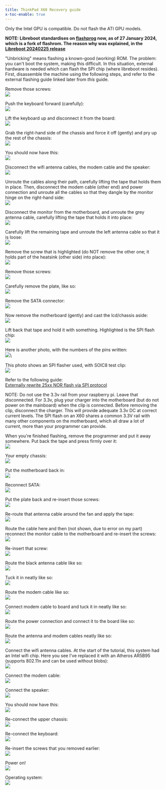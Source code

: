 ```yaml
---
title: ThinkPad X60 Recovery guide
x-toc-enable: true
---
```


Only the Intel GPU is compatible. Do not flash the ATI GPU models.

**NOTE: Libreboot standardises on [flashprog](https://flashprog.org/wiki/Flashprog)
now, as of 27 January 2024, which is a fork of flashrom.
The reason why was explained, in
the [Libreboot 20240225 release](../../news/libreboot20240225.md#flashprog-now-used-instead-of-flashrom)**

"Unbricking" means flashing a known-good (working) ROM. The problem:
you can't boot the system, making this difficult. In this situation,
external hardware is needed which can flash the SPI chip (where libreboot
resides). First, disassemble the machine using the following steps, and refer
to the external flashing guide linked later from *this* guide.

Remove those screws:\
![](https://av.libreboot.org/x60_unbrick/0000.jpg)

Push the keyboard forward (carefully):\
![](https://av.libreboot.org/x60_unbrick/0001.jpg)

Lift the keyboard up and disconnect it from the board:\
![](https://av.libreboot.org/x60_unbrick/0002.jpg)

Grab the right-hand side of the chassis and force it off (gently) and
pry up the rest of the chassis:\
![](https://av.libreboot.org/x60_unbrick/0003.jpg)

You should now have this:\
![](https://av.libreboot.org/x60_unbrick/0004.jpg)

Disconnect the wifi antenna cables, the modem cable and the speaker:\
![](https://av.libreboot.org/x60_unbrick/0005.jpg)

Unroute the cables along their path, carefully lifting the tape that
holds them in place. Then, disconnect the modem cable (other end) and
power connection and unroute all the cables so that they dangle by the
monitor hinge on the right-hand side:\
![](https://av.libreboot.org/x60_unbrick/0006.jpg)

Disconnect the monitor from the motherboard, and unroute the grey
antenna cable, carefully lifting the tape that holds it into place:\
![](https://av.libreboot.org/x60_unbrick/0008.jpg)

Carefully lift the remaining tape and unroute the left antenna cable so
that it is loose:\
![](https://av.libreboot.org/x60_unbrick/0009.jpg)

Remove the screw that is highlighted (do NOT remove the other one; it
holds part of the heatsink (other side) into place):\
![](https://av.libreboot.org/x60_unbrick/0011.jpg)

Remove those screws:\
![](https://av.libreboot.org/x60_unbrick/0012.jpg)

Carefully remove the plate, like so:\
![](https://av.libreboot.org/x60_unbrick/0013.jpg)

Remove the SATA connector:\
![](https://av.libreboot.org/x60_unbrick/0014.jpg)

Now remove the motherboard (gently) and cast the lcd/chassis aside:\
![](https://av.libreboot.org/x60_unbrick/0015.jpg)

Lift back that tape and hold it with something. Highlighted is the SPI
flash chip:\
![](https://av.libreboot.org/x60_unbrick/0016.jpg)

Here is another photo, with the numbers of the pins written:\
![](https://av.libreboot.org/x60_unbrick/0017.jpg)\

This photo shows an SPI flasher used, with SOIC8 test clip:\
![](https://av.libreboot.org/x60/th_bbb_flashing.jpg)

Refer to the following guide:\
[Externally rewrite 25xx NOR flash via SPI protocol](spi)

NOTE: Do not use the 3.3v rail from your raspberry pi. Leave that disconnected.
For 3.3v, plug your charger into the motherboard (but do not power on the mainboard)
when the clip is connected. Before removing the clip, disconnect the charger.
This will provide adequate 3.3v DC at correct current levels. The SPI flash on an
X60 shares a common 3.3V rail with many other components on the motherboard,
which all draw a lot of current, more than your programmer can provide.

When you're finished flashing, remove the programmer and put it away somewhere.
Put back the tape and press firmly over it:\
![](https://av.libreboot.org/x60_unbrick/0026.jpg)

Your empty chassis:\
![](https://av.libreboot.org/x60_unbrick/0027.jpg)

Put the motherboard back in:\
![](https://av.libreboot.org/x60_unbrick/0028.jpg)

Reconnect SATA:\
![](https://av.libreboot.org/x60_unbrick/0029.jpg)

Put the plate back and re-insert those screws:\
![](https://av.libreboot.org/x60_unbrick/0030.jpg)

Re-route that antenna cable around the fan and apply the tape:\
![](https://av.libreboot.org/x60_unbrick/0031.jpg)

Route the cable here and then (not shown, due to error on my part)
reconnect the monitor cable to the motherboard and re-insert the
screws:\
![](https://av.libreboot.org/x60_unbrick/0032.jpg)

Re-insert that screw:\
![](https://av.libreboot.org/x60_unbrick/0033.jpg)

Route the black antenna cable like so:\
![](https://av.libreboot.org/x60_unbrick/0034.jpg)

Tuck it in neatly like so:\
![](https://av.libreboot.org/x60_unbrick/0035.jpg)

Route the modem cable like so:\
![](https://av.libreboot.org/x60_unbrick/0036.jpg)

Connect modem cable to board and tuck it in neatly like so:\
![](https://av.libreboot.org/x60_unbrick/0037.jpg)

Route the power connection and connect it to the board like so:\
![](https://av.libreboot.org/x60_unbrick/0038.jpg)

Route the antenna and modem cables neatly like so:\
![](https://av.libreboot.org/x60_unbrick/0039.jpg)

Connect the wifi antenna cables. At the start of the tutorial, this
system had an Intel wifi chip. Here you see I've replaced it with an
Atheros AR5B95 (supports 802.11n and can be used without blobs):\
![](https://av.libreboot.org/x60_unbrick/0040.jpg)

Connect the modem cable:\
![](https://av.libreboot.org/x60_unbrick/0041.jpg)

Connect the speaker:\
![](https://av.libreboot.org/x60_unbrick/0042.jpg)

You should now have this:\
![](https://av.libreboot.org/x60_unbrick/0043.jpg)

Re-connect the upper chassis:\
![](https://av.libreboot.org/x60_unbrick/0044.jpg)

Re-connect the keyboard:\
![](https://av.libreboot.org/x60_unbrick/0045.jpg)

Re-insert the screws that you removed earlier:\
![](https://av.libreboot.org/x60_unbrick/0046.jpg)

Power on!\
![](https://av.libreboot.org/x60_unbrick/0047.jpg)

Operating system:\
![](https://av.libreboot.org/x60_unbrick/0049.jpg)
